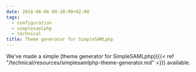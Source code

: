 ```yaml
---
date: 2018-08-06 09:20:00+02:00
tags:
  - configuration
  - simplesamlphp
  - technical
title: Theme generator for SimpleSAMLphp
---
```

We've made a simple [theme generator for SimpleSAMLphp]({{< ref "/technical/resources/simplesamlphp-theme-generator.md" >}}) available.
